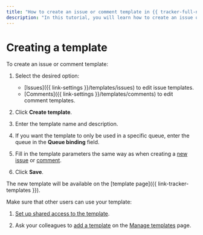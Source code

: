 ```yaml
---
title: "How to create an issue or comment template in {{ tracker-full-name }}"
description: "In this tutorial, you will learn how to create an issue or comment template."
---
```


# Creating a template

To create an issue or comment template:

1. Select the desired option:
   - [Issues]({{ link-settings }}/templates/issues) to edit issue templates.
   - [Comments]({{ link-settings }}/templates/comments) to edit comment templates.

1. Click **Create template**.

1. Enter the template name and description.

1. If you want the template to only be used in a specific queue, enter the queue in the **Queue binding** field.

1. Fill in the template parameters the same way as when creating a [new issue](create-ticket.md) or [comment](comments.md).

1. Click **Save**.

The new template will be available on the [template page]({{ link-tracker-templates }}).


Make sure that other users can use your template:

1. [Set up shared access to the template](share-template.md#section_nmn_prs_zz).

1. Ask your colleagues to [add a template](share-template.md#section_vkg_trs_zz) on the [Manage templates](https://tracker.yandex.ru/settings/templates/issues) page.
